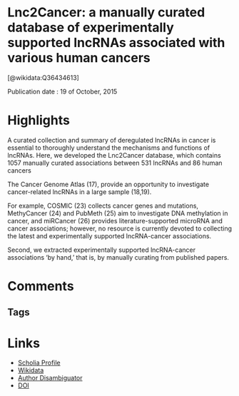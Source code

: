 
Lnc2Cancer: a manually curated database of experimentally supported lncRNAs associated with various human cancers
=================================================================================================================
  
  [@wikidata:Q36434613]  
  
Publication date : 19 of October, 2015  

# Highlights

A curated collection and summary of deregulated lncRNAs in cancer is essential to thoroughly understand the mechanisms and functions of lncRNAs. Here, we developed the Lnc2Cancer database, which contains 1057 manually curated associations between 531 lncRNAs and 86 human cancers

The Cancer Genome Atlas (17), provide an opportunity to investigate cancer-related lncRNAs in a large sample (18,19). 

For example, COSMIC (23) collects cancer genes and mutations, MethyCancer (24) and PubMeth (25) aim to investigate DNA methylation in cancer, and miRCancer (26) provides literature-supported microRNA and cancer associations; however, no resource is currently devoted to collecting the latest and experimentally supported lncRNA-cancer associations.


Second, we extracted experimentally supported lncRNA-cancer associations ‘by hand,’ that is, by manually curating from published papers. 



# Comments

## Tags

# Links
  
 * [Scholia Profile](https://scholia.toolforge.org/work/Q36434613)  
 * [Wikidata](https://www.wikidata.org/wiki/Q36434613)  
 * [Author Disambiguator](https://author-disambiguator.toolforge.org/work_item_oauth.php?id=Q36434613&batch_id=&match=1&author_list_id=&doit=Get+author+links+for+work)  
 * [DOI](https://doi.org/10.1093/NAR/GKV1094)  

